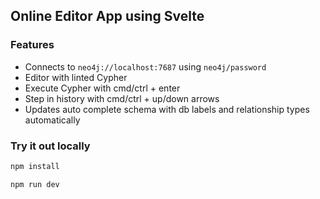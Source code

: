 ## Online Editor App using Svelte

### Features

- Connects to `neo4j://localhost:7687` using `neo4j/password`
- Editor with linted Cypher
- Execute Cypher with cmd/ctrl + enter
- Step in history with cmd/ctrl + up/down arrows
- Updates auto complete schema with db labels and relationship types automatically

### Try it out locally

```bash
npm install
```

```bash
npm run dev
```
